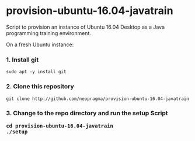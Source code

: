 # provision-ubuntu-16.04-javatrain

Script to provision an instance of Ubuntu 16.04 Desktop as a Java programming training environment.

On a fresh Ubuntu instance:

<h3>1. Install git</h3>

```shell
sudo apt -y install git
```

<h3>2. Clone this repository</h3>

```shell
git clone http://github.com/neopragma/provision-ubuntu-16.04-javatrain
```


<h3>3. Change to the repo directory and run the setup Script

```shell
cd provision-ubuntu-16.04-javatrain
./setup
```
